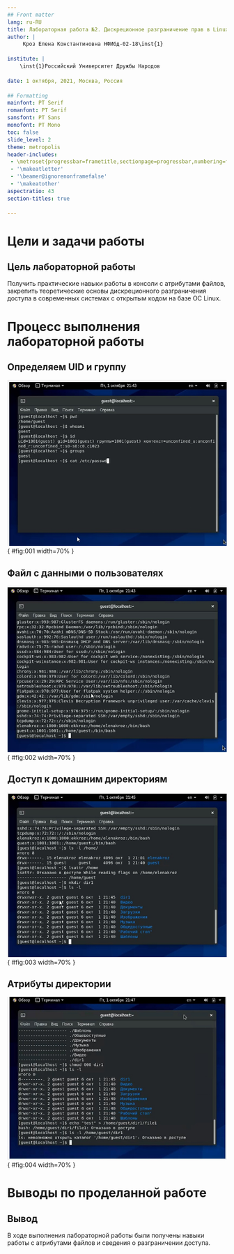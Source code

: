 ```yaml
---
## Front matter
lang: ru-RU
title: Лабораторная работа №2. Дискреционное разграничение прав в Linux. Основные атрибуты
author: |
	 Кроз Елена Константиновна НФИбд-02-18\inst{1}

institute: |
	\inst{1}Российский Университет Дружбы Народов

date: 1 октября, 2021, Москва, Россия

## Formatting
mainfont: PT Serif
romanfont: PT Serif
sansfont: PT Sans
monofont: PT Mono
toc: false
slide_level: 2
theme: metropolis
header-includes: 
 - \metroset{progressbar=frametitle,sectionpage=progressbar,numbering=fraction}
 - '\makeatletter'
 - '\beamer@ignorenonframefalse'
 - '\makeatother'
aspectratio: 43
section-titles: true

---
```


# Цели и задачи работы

## Цель лабораторной работы

Получить практические навыки работы в консоли с атрибутами файлов, закрепить теоретические основы дискреционного разграничения доступа в современных системах с открытым кодом на базе ОС Linux.

# Процесс выполнения лабораторной работы

## Определяем UID и группу

![Информация о пользователе guest](image/5.jpg){ #fig:001 width=70% }

## Файл с данными о пользователях

![Сожержимое файла /etc/passwd](image/6.jpg){ #fig:002 width=70% }

## Доступ к домашним директориям

![Расширенные атрибуты](image/7.jpg){ #fig:003 width=70% }

## Атрибуты директории

![Снятие атрибутов с директории](image/9.jpg){ #fig:004 width=70% }

# Выводы по проделанной работе

## Вывод

В ходе выполнения лабораторной работы были получены навыки работы с атрибутами файлов и сведения о разграничении доступа.